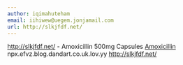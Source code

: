 ```yaml
---
author: iqimahuteham
email: iihiwew@uegem.jonjamail.com
url: http://slkjfdf.net/
---
```


http://slkjfdf.net/ - Amoxicillin 500mg Capsules <a href="http://slkjfdf.net/">Amoxicillin</a> npx.efvz.blog.dandart.co.uk.lov.yy http://slkjfdf.net/